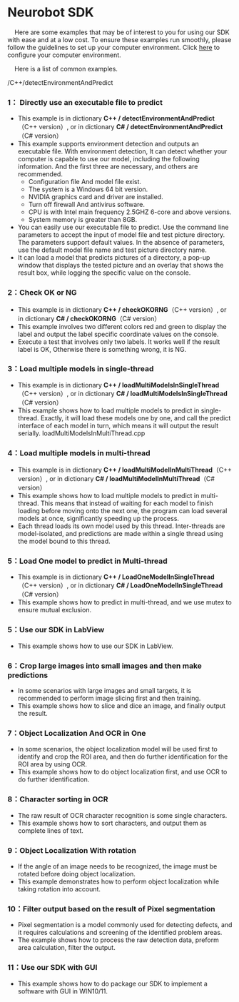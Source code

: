# Neurobot SDK

&nbsp;&nbsp;&nbsp;&nbsp;Here are some examples that may be of interest to you for using our SDK with ease and at a low cost. To ensure these examples run smoothly, please follow the guidelines to set up your computer environment. Click [here][SDK] to configure your computer environment.<br>

&nbsp;&nbsp;&nbsp;&nbsp;Here is a list of common examples.

[SDK]: https://neurobot.readthedocs.io/en/latest/Deployment/HowToUseSDK/

/C++/detectEnvironmentAndPredict


### 1： Directly use an executable file to predict
- This example is in dictionary **C++ / detectEnvironmentAndPredict**（C++ version）, or in dictionary **C# / detectEnvironmentAndPredict**（C# version）
- This example supports environment detection and outputs an executable file. With environment detection, It can detect whether your computer is capable to use our model, including the following information. And the first three are necessary, and others are recommended.
  - Configuration file And model file exist.
  - The system is a Windows 64 bit version.
  - NVIDIA graphics card and driver are installed.
  - Turn off firewall And antivirus software.
  - CPU is with Intel main frequency 2.5GHZ 6-core and above versions.
  - System memory is greater than 8GB.
- You can easily use our executable file to predict. Use the command line parameters to accept the input of model file and test picture directory. The parameters support default values. In the absence of parameters, use the default model file name and test picture directory name. 
- It can load a model that predicts pictures of a directory, a pop-up window that displays the tested picture and an overlay that shows the result box, while logging the specific value on the console.

<!--a.exe -m C:\\Users\\NeuroBot\\A -d C:\\Users\\NeuroBot\\picture -n neuro_deteor-->
### 2：Check OK or NG
- This example is in dictionary **C++ / checkOKORNG**（C++ version）, or in dictionary **C# / checkOKORNG**（C# version）
- This example involves two different colors red and green to display the label and output the label specific coordinate values on the console.
- Execute a test that involves only two labels. It works well if the result label is OK, Otherwise there is something wrong, it is NG.


### 3：Load multiple models in single-thread
- This example is in dictionary **C++ / loadMultiModelsInSingleThread**（C++ version）, or in dictionary **C# / loadMultiModelsInSingleThread**（C# version）
- This example shows how to load multiple models to predict in single-thread. Exactly, it will load these models one by one, and call the predict interface of each model in turn, which means it will output the result serially.
loadMultiModelsInMultiThread.cpp	

### 4：Load multiple models in multi-thread
- This example is in dictionary **C++ / loadMultiModelInMultiThread**（C++ version）, or in dictionary **C# / loadMultiModelInMultiThread**（C# version）
- This example shows how to load multiple models to predict in multi-thread. This means that instead of waiting for each model to finish loading before moving onto the next one, the program can load several models at once, significantly speeding up the process.
- Each thread loads its own model used by this thread. Inter-threads are model-isolated, and predictions are made within a single thread using the model bound to this thread.


### 5：Load One model to predict in Multi-thread
- This example is in dictionary **C++ / LoadOneModelInSingleThread**（C++ version）, or in dictionary **C# / LoadOneModelInSingleThread**（C# version）
- This example shows how to predict in multi-thread, and we use mutex to ensure mutual exclusion.

### 5：Use our SDK in LabView
- This example shows how to use our SDK in LabView.



### 6：Crop large images into small images and then make predictions

- In some scenarios with large images and small targets, it is recommended to perform image slicing first and then training.
- This example shows how to slice and dice an image, and finally output the result.

### 7：Object Localization And OCR in One
- In some scenarios, the object localization model will be used first to identify and crop the ROI area, and then do further identification for the ROI area by using OCR.
- This example shows how to do object localization first, and use OCR to do further identification.
  

### 8：Character sorting in OCR
- The raw result of OCR character recognition is some single characters. 
- This example shows how to sort characters, and output them as complete lines of text.

### 9：Object Localization With rotation
- If the angle of an image needs to be recognized, the image must be rotated before doing object localization.
- This example demonstrates how to perform object localization while taking rotation into account.



### 10：Filter output based on the result of Pixel segmentation
- Pixel segmentation is a model commonly used for detecting defects, and it requires calculations and screening of the identified problem areas. 
- The example shows how to process the raw detection data, preform area calculation, filter the output.


### 11：Use our SDK with GUI
- This example shows how to do package our SDK to implement a software with GUI in WIN10/11.
